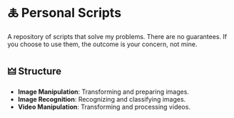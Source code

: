 # 🜏 Personal Scripts

A repository of scripts that solve my problems. There are no guarantees. If you choose to use them, the outcome is your concern, not mine.


## 🜲 Structure

- **Image Manipulation**: Transforming and preparing images.
- **Image Recognition**: Recognizing and classifying images.
- **Video Manipulation**: Transforming and processing videos.